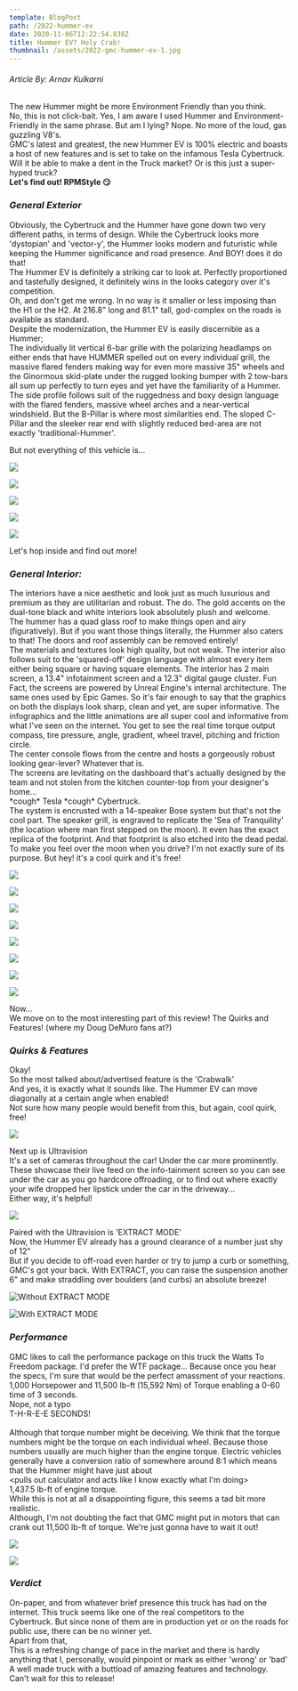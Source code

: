 ```yaml
---
template: BlogPost
path: /2022-hummer-ev
date: 2020-11-06T12:22:54.838Z
title: Hummer EV? Holy Crab!
thumbnail: /assets/2022-gmc-hummer-ev-1.jpg
---
```

###### Article By: Arnav Kulkarni

The new Hummer might be more Environment Friendly than you think.\
No, this is not click-bait. Yes, I am aware I used Hummer and Environment-Friendly in the same phrase. But am I lying? Nope. No more of the loud, gas guzzling V8's.\
GMC's latest and greatest, the new Hummer EV is 100% electric and boasts a host of new features and is set to take on the infamous Tesla Cybertruck. Will it be able to make a dent in the Truck market? Or is this just a super-hyped truck?\
**Let's find out! RPMStyle 😏**

### *General Exterior*

Obviously, the Cybertruck and the Hummer have gone down two very different paths, in terms of design. While the Cybertruck looks more 'dystopian' and 'vector-y', the Hummer looks modern and futuristic while keeping the Hummer significance and road presence. And BOY! does it do that! \
The Hummer EV is definitely a striking car to look at. Perfectly proportioned and tastefully designed, it definitely wins in the looks category over it's competition. \
Oh, and don't get me wrong. In no way is it smaller or less imposing than the H1 or the H2. At 216.8" long and 81.1" tall, god-complex on the roads is available as standard. \
Despite the modernization, the Hummer EV is easily discernible as a Hummer;\
The individually lit vertical 6-bar grille with the polarizing headlamps on either ends that have HUMMER spelled out on every individual grill, the massive flared fenders making way for even more massive 35" wheels and the Ginormous skid-plate under the rugged looking bumper with 2 tow-bars all sum up perfectly to turn eyes and yet have the familiarity of a Hummer. \
The side profile follows suit of the ruggedness and boxy design language with the flared fenders, massive wheel arches and a near-vertical windshield. But the B-Pillar is where most similarities end. The sloped C-Pillar and the sleeker rear end with slightly reduced bed-area are not exactly 'traditional-Hummer'. 

But not everything of this vehicle is...

![](/assets/2022-gmc-hummer-ev-1.jpg)

![](/assets/2022-gmc-hummer-ev-3.jpg)

![](/assets/2022-gmc-hummer-ev-2.jpg)

![](/assets/2022-gmc-hummer-ev-4.jpg)

![](/assets/2022-gmc-hummer-ev-5.jpg)

Let's hop inside and find out more!

### *General Interior:*

The interiors have a nice aesthetic and look just as much luxurious and premium as they are utilitarian and robust. The do. The gold accents on the dual-tone black and white interiors look absolutely plush and welcome. \
The hummer has a quad glass roof to make things open and airy (figuratively). But if you want those things literally, the Hummer also caters to that! The doors and roof assembly can be removed entirely! \
The materials and textures look high quality, but not weak. The interior also follows suit to the 'squared-off' design language with almost every item either being square or having square elements. The interior has 2 main screen, a 13.4" infotainment screen and a 12.3" digital gauge cluster. Fun Fact, the screens are powered by Unreal Engine's internal architecture. The same ones used by Epic Games. So it's fair enough to say that the graphics on both the displays look sharp, clean and yet, are super informative. The infographics and the little animations are all super cool and informative from what I've seen on the internet. You get to see the real time torque output compass, tire pressure, angle, gradient, wheel travel, pitching and friction circle.\
The center console flows from the centre and hosts a gorgeously robust looking gear-lever? Whatever that is. \
The screens are levitating on the dashboard that's actually designed by the team and not stolen from the kitchen counter-top from your designer's home... \
\*cough\* Tesla \*cough\* Cybertruck.\
The system is encrusted with a 14-speaker Bose system but that's not the cool part. The speaker grill, is engraved to replicate the 'Sea of Tranquility' (the location where man first stepped on the moon). It even has the exact replica of the footprint. And that footprint is also etched into the dead pedal. \
To make you feel over the moon when you drive? I'm not exactly sure of its purpose. But hey! it's a cool quirk and it's free!

![](/assets/2022-gmc-hummer-ev-6.jpg)

![](/assets/2022-gmc-hummer-ev-7.jpg)

![](/assets/2022-gmc-hummer-ev-9.jpg)

![](/assets/2022-gmc-hummer-ev-10.jpg)

![](/assets/2022-gmc-hummer-ev-12.jpg)

![](/assets/2022-gmc-hummer-ev-13.jpg)

![](/assets/2022-gmc-hummer-ev-8.jpg)

![](/assets/2022-gmc-hummer-ev-11.jpg)

Now...\
We move on to the most interesting part of this review! The Quirks and Features! (where my Doug DeMuro fans at?)

### *Quirks & Features*

Okay! \
So the most talked about/advertised feature is the 'Crabwalk'\
And yes, it is exactly what it sounds like. The Hummer EV can move diagonally at a certain angle when enabled!\
Not sure how many people would benefit from this, but again, cool quirk, free!

![](/assets/2022-gmc-hummer-ev-14.jpg)

Next up is Ultravision\
It's a set of cameras throughout the car! Under the car more prominently. These showcase their live feed on the info-tainment screen so you can see under the car as you go hardcore offroading, or to find out where exactly your wife dropped her lipstick under the car in the driveway...\
Either way, it's helpful!

![](/assets/2022-gmc-hummer-ev-15.jpg)

Paired with the Ultravision is 'EXTRACT MODE'\
Now, the Hummer EV already has a ground clearance of a number just shy of 12"\
But if you decide to off-road even harder or try to jump a curb or something, GMC's got your back. With EXTRACT, you can raise the suspension another 6" and make straddling over boulders (and curbs) an absolute breeze!

![](/assets/2022-gmc-hummer-ev-16.jpg "Without EXTRACT MODE")

![](/assets/2022-gmc-hummer-ev-17.jpg "With EXTRACT MODE")

### *Performance*

GMC likes to call the performance package on this truck the Watts To Freedom package. I'd prefer the WTF package... Because once you hear the specs, I'm sure that would be the perfect amassment of your reactions.\
1,000 Horsepower and 11,500 lb-ft (15,592 Nm) of Torque enabling a 0-60 time of 3 seconds.\
Nope, not a typo \
T-H-R-E-E SECONDS!\
\
Although that torque number might be deceiving. We think that the torque numbers might be the torque on each individual wheel. Because those numbers usually are much higher than the engine torque. Electric vehicles generally have a conversion ratio of somewhere around 8:1 which means that the Hummer might have just about\
<pulls out calculator and acts like I know exactly what I'm doing>\
1,437.5 lb-ft of engine torque.\
While this is not at all a disappointing figure, this seems a tad bit more realistic.\
Although, I'm not doubting the fact that GMC might put in motors that can crank out 11,500 lb-ft of torque. We're just gonna have to wait it out!

![](/assets/2022-gmc-hummer-ev-18.jpg)

![](/assets/2022-gmc-hummer-ev-19.jpg)

### *Verdict*

On-paper, and from whatever brief presence this truck has had on the internet. This truck seems like one of the real competitors to the Cybertruck. But since none of them are in production yet or on the roads for public use, there can be no winner yet.\
Apart from that, \
This is a refreshing change of pace in the market and there is hardly anything that I, personally, would pinpoint or mark as either 'wrong' or 'bad'\
A well made truck with a buttload of amazing features and technology.\
Can't wait for this to release!
